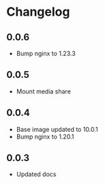 # Changelog

## 0.0.6
- Bump nginx to 1.23.3
## 0.0.5
- Mount media share
## 0.0.4
- Base image updated to 10.0.1
- Bump nginx to 1.20.1
## 0.0.3
- Updated docs